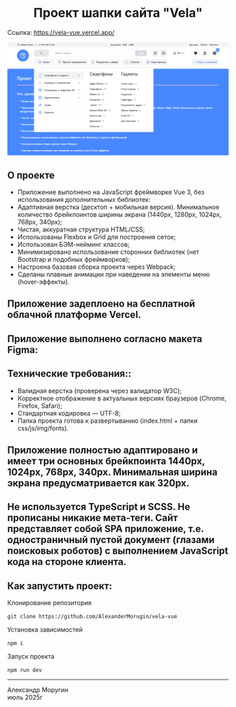 <h1 align="center">Проект шапки сайта "Vela"</h1>

Ссылка: https://vela-vue.vercel.app/

![Vela Demo](/vela-promo.png)

## О проекте

- Приложение выполнено на JavaScript фреймворке Vue 3, без использования дополнительных библиотек:
- Адаптивная верстка (десктоп + мобильная версия). Минимальное количество брейкпоинтов ширины экрана (1440px, 1280px, 1024px, 768px, 340px);
- Чистая, аккуратная структура HTML/CSS;
- Использованы Flexbox и Grid для построения сеток;
- Использован БЭМ-нейминг классов;
- Минимизировано использование сторонних библиотек (нет Bootstrap и подобных фреймворков);
- Настроена базовая сборка проекта через Webpack;
- Сделаны плавные анимации при наведении на элементы меню (hover-эффекты).

## Приложение задеплоено на бесплатной облачной платформе Vercel.

## Приложение выполнено согласно макета Figma:

## Технические требования::

- Валидная верстка (проверена через валидатор W3C);
- Корректное отображение в актуальных версиях браузеров (Chrome, Firefox, Safari);
- Стандартная кодировка — UTF-8;
- Папка проекта готова к развертыванию (index.html + папки css/js/img/fonts).

## Приложение полностью адаптировано и имеет три основных брейкпоинта 1440px, 1024px, 768px, 340px. Минимальная ширина экрана предусматривается как 320px.

## Не используется TypeScript и SCSS. Не прописаны никакие мета-теги. Сайт представляет собой SPA приложение, т.е. одностраничный пустой документ (глазами поисковых роботов) с выполнением JavaScript кода на стороне клиента.

## Как запустить проект:

Клонирование репозитория

```
git clone https://github.com/AlexanderMorugin/vela-vue
```

Установка зависимостей

```
npm i
```

Запуск проекта

```
npm run dev
```

---

Александр Моругин\
июль 2025г
